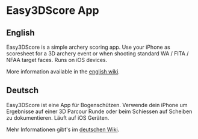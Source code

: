 # Easy3DScore App

## English
Easy3DScore is a simple archery scoring app. Use your iPhone as scoresheet for a 3D archery event or when shooting standard WA / FITA / NFAA target faces.
Runs on iOS devices.

More information available in the [english wiki](https://github.com/dsasp/Easy3DScoreSupport/wiki/English-Version).

## Deutsch
Easy3DScore ist eine App für Bogenschützen. Verwende dein iPhone um Ergebnisse auf einer 3D Parcour Runde oder beim Schiessen auf Scheiben zu dokumentieren. Läuft auf iOS Geräten.

Mehr Informationen gibt's im [deutschen Wiki](https://github.com/dsasp/Easy3DScoreSupport/wiki/Deutsche-Version).

